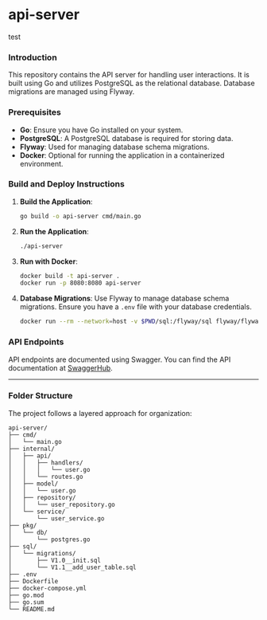 # api-server
test
### Introduction

This repository contains the API server for handling user interactions. It is built using Go and utilizes PostgreSQL as the relational database. Database migrations are managed using Flyway.

### Prerequisites

- **Go**: Ensure you have Go installed on your system.
- **PostgreSQL**: A PostgreSQL database is required for storing data.
- **Flyway**: Used for managing database schema migrations.
- **Docker**: Optional for running the application in a containerized environment.


### Build and Deploy Instructions

1. **Build the Application**:
   ```bash
   go build -o api-server cmd/main.go
   ```

2. **Run the Application**:
   ```bash
   ./api-server
   ```

3. **Run with Docker**:
   ```bash
   docker build -t api-server .
   docker run -p 8080:8080 api-server
   ```

4. **Database Migrations**:
   Use Flyway to manage database schema migrations. Ensure you have a `.env` file with your database credentials.

   ```bash
   docker run --rm --network=host -v $PWD/sql:/flyway/sql flyway/flyway -url=jdbc:postgresql://localhost:5432/mydb -user=myuser -password=mypassword migrate
   ```

### API Endpoints

API endpoints are documented using Swagger. You can find the API documentation at [SwaggerHub](https://app.swaggerhub.com/apis-docs/csye7125-fall2023/csye7125-spring2025-api-server/2025.05.01).

---

### Folder Structure

The project follows a layered approach for organization:

```plaintext
api-server/
├── cmd/
│   └── main.go
├── internal/
│   ├── api/
│   │   ├── handlers/
│   │   │   └── user.go
│   │   └── routes.go
│   ├── model/
│   │   └── user.go
│   ├── repository/
│   │   └── user_repository.go
│   └── service/
│       └── user_service.go
├── pkg/
│   └── db/
│       └── postgres.go
├── sql/
│   └── migrations/
│       ├── V1.0__init.sql
│       └── V1.1__add_user_table.sql
├── .env
├── Dockerfile
├── docker-compose.yml
├── go.mod
├── go.sum
└── README.md
```

